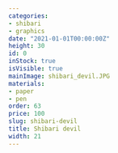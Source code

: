 ```yaml
---
categories:
- shibari
- graphics
date: "2021-01-01T00:00:00Z"
height: 30
id: 0
inStock: true
isVisible: true
mainImage: shibari_devil.JPG
materials:
- paper
- pen
order: 63
price: 100
slug: shibari-devil
title: Shibari devil
width: 21
---
```


